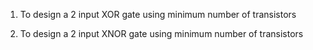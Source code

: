 1. To design a 2 input XOR gate using minimum number of transistors

2. To design a 2 input XNOR gate using minimum number of transistors
